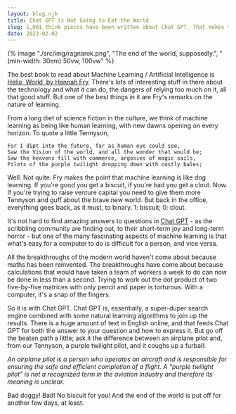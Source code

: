 ```yaml
---
layout: blog.njk
title: Chat GPT is Not Going to Eat the World
slug: 1,001 think pieces have been written about Chat GPT. That makes this No 1,002.
date: 2023-02-02
---
```


{% image "./src/img/ragnarok.png", "The end of the world, supposedly.", "(min-width: 30em) 50vw, 100vw" %}


The best book to read about Machine Learning / Artificial Intelligence is [Hello, World, by Hannah Fry](https://www.bookdepository.com/Hello-World-Hannah-Fry/9781784163068). There's lots of interesting stuff in there about the technology and what it can do, the dangers of relying too much on it, all that good stuff. But one of the best things in it are Fry's remarks on the nature of learning.

From a long diet of science fiction in the culture, we think of machine learning as being like human learning, with new dawns opening on every horizon. To quote a little Tennyson,

    For I dipt into the future, far as human eye could see,
    Saw the Vision of the world, and all the wonder that would be;
    Saw the heavens fill with commerce, argosies of magic sails,
    Pilots of the purple twilight dropping down with costly bales;

Well. Not quite. Fry makes the point that machine learning is like dog learning. If you're good you get a biscuit, if you're bad you get a clout. Now. If you're trying to raise venture capital you need to give them more Tennyson and guff about the brave new world. But back in the office, everything goes back, as it must, to binary. 1: biscuit; 0: clout.

It's not hard to find amazing answers to questions in [Chat GPT](https://chat.openai.com/chat) - as the scribbling community are finding out, to their short-term joy and long-term horror - but one of the many fascinating aspects of machine learning is that what's easy for a computer to do is difficult for a person, and vice versa.

All the breakthroughs of the modern world haven't come about because maths has been reinvented. The breakthroughs have come about because calculations that would have taken a team of workers a week to do can now be done in less than a second. Trying to work out the dot product of two five-by-five matrices with only pencil and paper is torturous. With a computer, it's a snap of the fingers.

So it is with Chat GPT. Chat GPT is, essentially, a super-duper search engine combined with some natural learning algorithms to join up the results. There is a huge amount of text in English online, and that feeds Chat GPT for both the answer to your question and how to express it. But go off the beaten path a little; ask it the difference between an airplane pilot and, from our Tennyson, a purple twilight pilot, and it coughs up a furball:

*An airplane pilot is a person who operates an aircraft and is responsible for ensuring the safe and efficient completion of a flight. A "purple twilight pilot" is not a recognized term in the aviation industry and therefore its meaning is unclear.*

Bad doggy! Bad! No biscuit for you! And the end of the world is put off for another few days, at least.